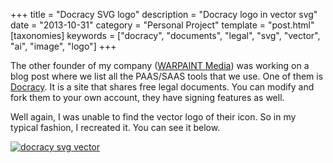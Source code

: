 +++
title = "Docracy SVG logo"
description = "Docracy logo in vector svg"
date = "2013-10-31"
category = "Personal Project"
template = "post.html"
[taxonomies]
keywords = ["docracy", "documents", "legal", "svg", "vector", "ai", "image", "logo"]
+++

The other founder of my company ([WARPAINT Media](http://warpaintmedia.ca "WARPAINT Media Homepage")) was working on a blog post where we list all the PAAS/SAAS tools that we use. One of them is [Docracy](https://www.docracy.com/ "Docracy Homepage"). It is a site that shares free legal documents. You can modify and fork them to your own account, they have signing features as well.

Well again, I was unable to find the vector logo of their icon. So in my typical fashion, I recreated it. You can see it below.

<div class="center">
  <a href="/images/docracy.svg" title="docracy svg vector" target="_blank"><img alt="docracy svg vector" src="/images/docracy.svg" ></a>
</div>

